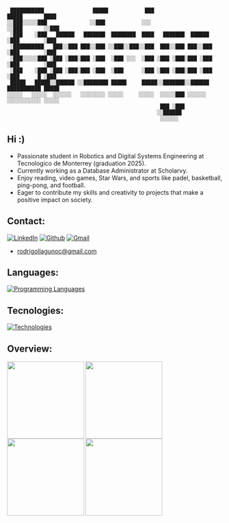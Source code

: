 ```
 ███████████                █████            ███                       █████       ████ 
░░███░░░░░███              ░░███            ░░░                       ░░███       ░░███ 
 ░███    ░███   ██████   ███████  ████████  ████   ███████  ██████     ░███        ░███ 
 ░██████████   ███░░███ ███░░███ ░░███░░███░░███  ███░░███ ███░░███    ░███        ░███ 
 ░███░░░░░███ ░███ ░███░███ ░███  ░███ ░░░  ░███ ░███ ░███░███ ░███    ░███        ░███ 
 ░███    ░███ ░███ ░███░███ ░███  ░███      ░███ ░███ ░███░███ ░███    ░███      █ ░███ 
 █████   █████░░██████ ░░████████ █████     █████░░███████░░██████     ███████████ █████
░░░░░   ░░░░░  ░░░░░░   ░░░░░░░░ ░░░░░     ░░░░░  ░░░░░███ ░░░░░░     ░░░░░░░░░░░ ░░░░░ 
                                                  ███ ░███                              
                                                 ░░██████                               
                                                  ░░░░░░                                                           
```

## Hi :)
- Passionate student in Robotics and Digital Systems Engineering at Tecnologico de Monterrey (graduation 2025). 
- Currently working as a Database Administrator at Scholarvy.
- Enjoy reading, video games, Star Wars, and sports like padel, basketball, ping-pong, and football.
- Eager to contribute my skills and creativity to projects that make a positive impact on society.

## Contact:
[![LinkedIn](https://skillicons.dev/icons?i=linkedin)](https://www.linkedin.com/in/rodrigo-llaguno) [![Github](https://skillicons.dev/icons?i=github)](https://www.github.com/rllaguno) [![Gmail](https://skillicons.dev/icons?i=gmail)](mailto:rodrigollagunoc@gmail.com) 
* rodrigollagunoc@gmail.com

## Languages:
[![Programming Languages](https://skillicons.dev/icons?i=python,cpp,c,arduino,matlab)]()

## Tecnologies:
[![Technologies](https://skillicons.dev/icons?i=ros,processing,mysql,postgres,html,css,nodejs,postman,aws,docker,vscode,visualstudio,figma,git,github,ubuntu,linux,raspberrypi,windows,obsidian)](https://skillicons.dev)

## Overview:
<div align="left">
<a href="https://github.com/rllaguno">
<img align="left" src="http://github-profile-summary-cards.vercel.app/api/cards/profile-details?username=rllaguno&theme=transparent" height="180em" />
<img align="left" src="http://github-profile-summary-cards.vercel.app/api/cards/stats?username=rllaguno&theme=transparent" height="180em" />
<img align="left" src="http://github-profile-summary-cards.vercel.app/api/cards/most-commit-language?username=rllaguno&theme=transparent" height="180em" />
<img align="left" src="http://github-profile-summary-cards.vercel.app/api/cards/repos-per-language?username=rllaguno&theme=transparent" height="180em" />
</div>
